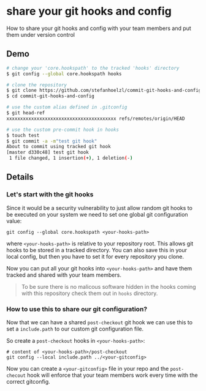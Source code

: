 # share your git hooks and config

How to share your git hooks and config with your team members 
and put them under version control

## Demo
```bash
# change your 'core.hookspath' to the tracked 'hooks' directory
$ git config --global core.hookspath hooks

# clone the repository
$ git clone https://github.com/stefanhoelzl/commit-git-hooks-and-config
$ cd commit-git-hooks-and-config

# use the custom alias defined in .gitconfig
$ git head-ref
xxxxxxxxxxxxxxxxxxxxxxxxxxxxxxxxxxxxxxxx refs/remotes/origin/HEAD

# use the custom pre-commit hook in hooks
$ touch test
$ git commit -a -m"test git hook"
About to commit using tracked git hook
[master d330c48] test git hook
 1 file changed, 1 insertion(+), 1 deletion(-)
```


## Details
### Let's start with the git hooks
Since it would be a security vulnerability
to just allow random git hooks to be executed on your system we need to set one
global git configuration value:

`git config --global core.hookspath <your-hooks-path>`

where `<your-hooks-path>` is relative to your repository root. This allows 
git hooks to be stored in a tracked directory. You can also save this in your 
local config, but then you have to set it for every repository you clone.

Now you can put all your git hooks into `<your-hooks-path>` and have them tracked
and shared with your team members.

> To be sure there is no malicous software hidden in the hooks coming with this
> repository check them out in `hooks` directory.

### How to use this to share our git configuration?
Now that we can have a shared `post-checkout` git hook we can use this to set a
`include.path` to our custom git configuration file.

So create a `post-checkout` hooks in `<your-hooks-path>`:
```
# content of <your-hooks-path>/post-checkout
git config --local include.path ../<your-gitconfig>
```

Now you can create a `<your-gitconfig>` file in your repo and the `post-checout`
hook will enforce that your team members work every time with the correct gitconfig.
